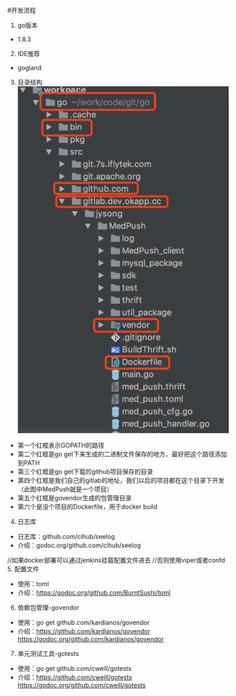 #开发流程
1. go版本
* 1.8.3

2. IDE推荐
* gogland

3. 目录结构<br />
![Alt text](./construction.png "结构图片")
* 第一个红框表示GOPATH的路径
* 第二个红框是go get下来生成的二进制文件保存的地方，最好把这个路径添加到PATH
* 第三个红框是go get下载的github项目保存的目录
* 第四个红框是我们自己的gitlab的地址，我们以后的项目都在这个目录下开发（此图中MedPush就是一个项目）
* 第五个红框是govendor生成的包管理目录
* 第六个是没个项目的Dockerfile，用于docker build

4. 日志库<br />
* 日志库：github.com/cihub/seelog
* 介绍：godoc.org/github.com/cihub/seelog

//如果docker部署可以通过jenkins挂载配置文件进去
//否则使用viper或者confd
5. 配置文件
* 使用：toml
* 介绍：https://godoc.org/github.com/BurntSushi/toml

6. 依赖包管理-govendor
* 使用：go get github.com/kardianos/govendor
* 介绍：https://github.com/kardianos/govendor
　　　https://godoc.org/github.com/kardianos/govendor
     
7. 单元测试工具-gotests
* 使用：go get github.com/cweill/gotests
* 介绍：https://github.com/cweill/gotests
　　　https://godoc.org/github.com/cweill/gotests
